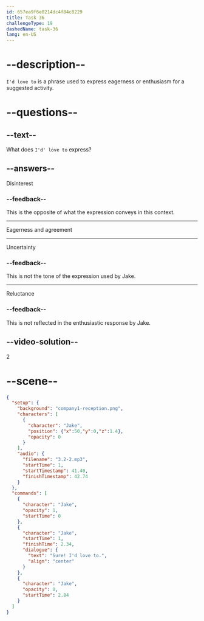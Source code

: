 ```yaml
---
id: 657ea9f6e0214dc4f84c8229
title: Task 36
challengeType: 19
dashedName: task-36
lang: en-US
---
```


<!-- (Audio) Jake: Sure! I'd love to. -->

# --description--

`I'd love to` is a phrase used to express eagerness or enthusiasm for a suggested activity.

# --questions--

## --text--

What does `I'd' love to` express?

## --answers--

Disinterest

### --feedback--

This is the opposite of what the expression conveys in this context.

---

Eagerness and agreement

---

Uncertainty

### --feedback--

This is not the tone of the expression used by Jake.

---

Reluctance

### --feedback--

This is not reflected in the enthusiastic response by Jake.

## --video-solution--

2

# --scene--

```json
{
  "setup": {
    "background": "company1-reception.png",
    "characters": [
      {
        "character": "Jake",
        "position": {"x":50,"y":0,"z":1.4},
        "opacity": 0
      }
    ],
    "audio": {
      "filename": "3.2-2.mp3",
      "startTime": 1,
      "startTimestamp": 41.40,
      "finishTimestamp": 42.74
    }
  },
  "commands": [
    {
      "character": "Jake",
      "opacity": 1,
      "startTime": 0
    },
    {
      "character": "Jake",
      "startTime": 1,
      "finishTime": 2.34,
      "dialogue": {
        "text": "Sure! I'd love to.",
        "align": "center"
      }
    },
    {
      "character": "Jake",
      "opacity": 0,
      "startTime": 2.84
    }
  ]
}
```
